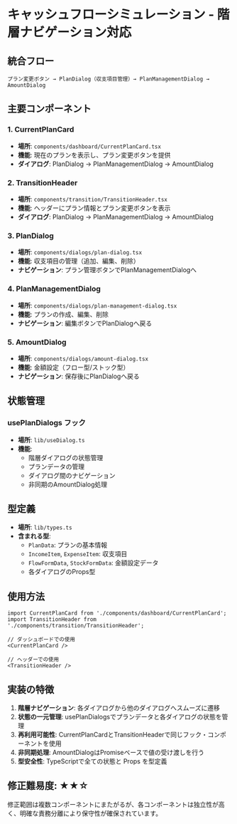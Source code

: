 # キャッシュフローシミュレーション - 階層ナビゲーション対応

## 統合フロー

```
プラン変更ボタン → PlanDialog（収支項目管理）→ PlanManagementDialog → AmountDialog
```

## 主要コンポーネント

### 1. CurrentPlanCard
- **場所**: `components/dashboard/CurrentPlanCard.tsx`
- **機能**: 現在のプランを表示し、プラン変更ボタンを提供
- **ダイアログ**: PlanDialog → PlanManagementDialog → AmountDialog

### 2. TransitionHeader  
- **場所**: `components/transition/TransitionHeader.tsx`
- **機能**: ヘッダーにプラン情報とプラン変更ボタンを表示
- **ダイアログ**: PlanDialog → PlanManagementDialog → AmountDialog

### 3. PlanDialog
- **場所**: `components/dialogs/plan-dialog.tsx`
- **機能**: 収支項目の管理（追加、編集、削除）
- **ナビゲーション**: プラン管理ボタンでPlanManagementDialogへ

### 4. PlanManagementDialog
- **場所**: `components/dialogs/plan-management-dialog.tsx`
- **機能**: プランの作成、編集、削除
- **ナビゲーション**: 編集ボタンでPlanDialogへ戻る

### 5. AmountDialog
- **場所**: `components/dialogs/amount-dialog.tsx`
- **機能**: 金額設定（フロー型/ストック型）
- **ナビゲーション**: 保存後にPlanDialogへ戻る

## 状態管理

### usePlanDialogs フック
- **場所**: `lib/useDialog.ts`
- **機能**: 
  - 階層ダイアログの状態管理
  - プランデータの管理
  - ダイアログ間のナビゲーション
  - 非同期のAmountDialog処理

## 型定義

- **場所**: `lib/types.ts`
- **含まれる型**:
  - `PlanData`: プランの基本情報
  - `IncomeItem`, `ExpenseItem`: 収支項目
  - `FlowFormData`, `StockFormData`: 金額設定データ
  - 各ダイアログのProps型

## 使用方法

```tsx
import CurrentPlanCard from './components/dashboard/CurrentPlanCard';
import TransitionHeader from './components/transition/TransitionHeader';

// ダッシュボードでの使用
<CurrentPlanCard />

// ヘッダーでの使用  
<TransitionHeader />
```

## 実装の特徴

1. **階層ナビゲーション**: 各ダイアログから他のダイアログへスムーズに遷移
2. **状態の一元管理**: usePlanDialogsでプランデータと各ダイアログの状態を管理
3. **再利用可能性**: CurrentPlanCardとTransitionHeaderで同じフック・コンポーネントを使用
4. **非同期処理**: AmountDialogはPromiseベースで値の受け渡しを行う
5. **型安全性**: TypeScriptで全ての状態と Props を型定義

## 修正難易度: ★★☆

修正範囲は複数コンポーネントにまたがるが、各コンポーネントは独立性が高く、明確な責務分離により保守性が確保されています。